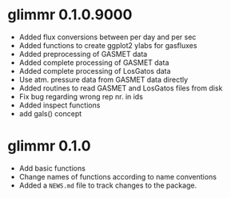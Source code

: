 # glimmr 0.1.0.9000

* Added flux conversions between per day and per sec
* Added functions to create ggplot2 ylabs for gasfluxes
* Added preprocessing of GASMET data
* Added complete processing of GASMET data
* Added complete processing of LosGatos data
* Use atm. pressure data from GASMET data directly
* Added routines to read GASMET and LosGatos files from disk
* Fix bug regarding wrong rep nr. in ids
* Added inspect functions
* add gals() concept

# glimmr 0.1.0

* Add basic functions
* Change names of functions according to name conventions
* Added a `NEWS.md` file to track changes to the package.
